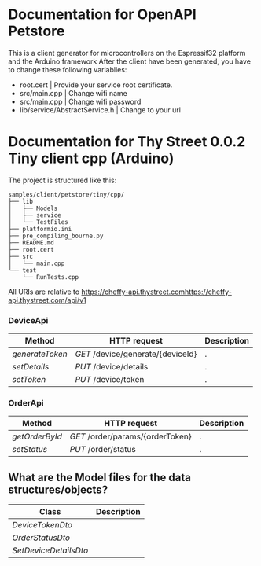 # Documentation for OpenAPI Petstore
This is a client generator for microcontrollers on the Espressif32 platform and the Arduino framework
After the client have been generated, you have to change these following variablies:
- root.cert | Provide your service root certificate.
- src/main.cpp | Change wifi name
- src/main.cpp | Change wifi password
- lib/service/AbstractService.h | Change to your url

# Documentation for Thy Street 0.0.2 Tiny client cpp (Arduino) 

The project is structured like this:
```
samples/client/petstore/tiny/cpp/
├── lib
│   ├── Models
│   ├── service
│   └── TestFiles
├── platformio.ini
├── pre_compiling_bourne.py
├── README.md
├── root.cert
├── src
│   └── main.cpp
└── test
    └── RunTests.cpp
```

All URIs are relative to https://cheffy-api.thystreet.comhttps://cheffy-api.thystreet.com/api/v1

### DeviceApi
|Method | HTTP request | Description|
|------------- | ------------- | -------------|
|*generateToken* | *GET* /device/generate/{deviceId} | .|
|*setDetails* | *PUT* /device/details | .|
|*setToken* | *PUT* /device/token | .|

### OrderApi
|Method | HTTP request | Description|
|------------- | ------------- | -------------|
|*getOrderById* | *GET* /order/params/{orderToken} | .|
|*setStatus* | *PUT* /order/status | .|


## What are the Model files for the data structures/objects?
|Class | Description|
|------------- | -------------|
|*DeviceTokenDto* | |
|*OrderStatusDto* | |
|*SetDeviceDetailsDto* | |


